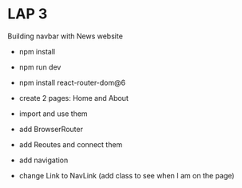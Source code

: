 # LAP 3 

Building navbar with News website 

- npm install 
- npm run dev
- npm install react-router-dom@6
- create 2 pages: Home and About
- import and use them 

- add BrowserRouter
- add Reoutes and connect them 
- add navigation 
- change Link to NavLink (add class to see when I am on the page)
